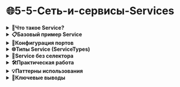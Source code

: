 # 🌐5-5-Сеть-и-сервисы-Services

<details>
<summary><b>🎯Что такое Service?</b></summary>

---

### Проблема "смертности" Pod'ов

Pods в Kubernetes **эфемерны** - они создаются, но когда Pod умирает, он не воскресает. Каждый Pod получает свой IP-адрес, но этот адрес **не постоянен** и **не стабилен**.

**Пример проблемы:**
- ReplicaSet может масштабировать количество Pod'ов
- Новые Pod'ы запускаются на других нодах → IP меняется
- Как frontend Pod'ам найти backend Pod'ы?

### Решение: Service

Service - это абстракция, которая определяет:
- **Логический набор Pod'ов** (микросервис)
- **Политику доступа** к ним
- **Стабильную точку доступа**

**Пример:** 3 backend Pod'а для обработки изображений
- Frontend не должен беспокоиться о конкретном backend Pod'е
- Service обеспечивает балансировку нагрузки

---

</details>

<details>
<summary><b>📋Базовый пример Service</b></summary>

---

```yaml
kind: Service
apiVersion: v1
metadata:
  name: my-service
spec:
  selector:
    app: MyApp
  ports:
  - protocol: TCP
    port: 80
    targetPort: 9376
```

### Как это работает:

1. **Создается Service** `my-service`
2. **Селектор** `app: MyApp` находит все Pod'ы с этой меткой
3. **Перенаправление** порта 80 → порт 9376 на Pod'ах
4. **Service получает стабильный IP-адрес**

### Механизм Endpoints

Kubernetes автоматически создает объект **Endpoints**:
- Непрерывно проверяет Pod'ы по селектору
- Публикует список IP-адресов Pod'ов в Endpoints
- Service использует эти Endpoints для маршрутизации

---

</details>

<details>
<summary><b>🔧Конфигурация портов</b></summary>

---

### Варианты настройки портов:

#### Базовый вариант:
```yaml
ports:
- protocol: TCP
  port: 80        # Порт Service
  targetPort: 9376 # Порт Pod'а
```

#### Использование имен портов:
```yaml
ports:
- name: http
  protocol: TCP
  port: 80
  targetPort: web-api  # Имя порта в Pod
```

В Pod'е:
```yaml
ports:
- name: web-api
  containerPort: 9376
```

#### Множественные порты:
```yaml
ports:
- name: http
  protocol: TCP
  port: 80
  targetPort: 9376
- name: https
  protocol: TCP
  port: 443
  targetPort: 9377
```

---

</details>

<details>
<summary><b>🌐Типы Service (ServiceTypes)</b></summary>

---

### ClusterIP (по умолчанию)
```yaml
spec:
  type: ClusterIP
  # или не указывать - используется по умолчанию
```
- **Доступ только внутри кластера**
- Внутренний IP-адрес кластера
- Идеален для связи между микросервисами

### NodePort
```yaml
spec:
  type: NodePort
  ports:
  - port: 80
    targetPort: 9376
    nodePort: 30080  # опционально
```
- **Доступ снаружи кластера**
- Открывает порт на каждой ноде (30000-32767)
- Автоматически создает ClusterIP
- URL: `<NodeIP>:<NodePort>`

### LoadBalancer
```yaml
spec:
  type: LoadBalancer
```
- **Облачный балансировщик нагрузки**
- Автоматически создает NodePort + ClusterIP
- Интеграция с облачными провайдерами (AWS, GCP, Azure)

### ExternalName
```yaml
spec:
  type: ExternalName
  externalName: foo.bar.example.com
```
- **CNAME запись для внешнего сервиса**
- Без проксирования
- Для интеграции с внешними системами

---

</details>

<details>
<summary><b>🔗Service без селектора</b></summary>

---

### Когда использовать:

- Внешний кластер баз данных
- Сервис в другом namespace или кластере
- Системы вне Kubernetes (миграция)

### Пример Service без селектора:
```yaml
kind: Service
apiVersion: v1
metadata:
  name: my-service
spec:
  ports:
  - protocol: TCP
    port: 80
    targetPort: 9376
```

### Ручное создание Endpoints:
```yaml
kind: Endpoints
apiVersion: v1
metadata:
  name: my-service  # Должно совпадать с Service
subsets:
  - addresses:
      - ip: 1.2.3.4  # Внешний IP
    ports:
      - port: 9376
```

**Ограничения:** IP не может быть в диапазонах:
- 127.0.0.0/8
- 169.254.0.0/16  
- 224.0.0.0/24

---

</details>

<details>
<summary><b>🛠️Практическая работа</b></summary>

---

### Создание Service:

```bash
kubectl apply -f service.yaml
```

### Просмотр Service:

```bash
kubectl get services
kubectl describe service my-service
```

### Просмотр Endpoints:

```bash
kubectl get endpoints
kubectl describe endpoints my-service
```

### Тестирование доступа:

```bash
# Изнутри кластера
kubectl run test-pod --image=busybox --rm -it -- sh
# Внутри Pod'а:
wget -O- http://my-service:80
```

### Для NodePort:

```bash
# Получить NodePort
kubectl get service my-service

# Доступ снаружи
curl http://<node-ip>:<node-port>
```

---

</details>

<details>
<summary><b>💡Паттерны использования</b></summary>

---

### 1. Внутренняя коммуникация
```mermaid
flowchart TD
    A[Frontend Pod] --> B[Frontend Service]
    B --> C[Backend Pod 1]
    B --> D[Backend Pod 2]
    B --> E[Backend Pod 3]
```
- **ClusterIP** для связи между микросервисами
- Балансировка нагрузки между репликами

### 2. Внешний доступ к приложению
```mermaid
flowchart LR
    A[Пользователь] --> B[NodePort/LoadBalancer]
    B --> C[App Pod 1]
    B --> D[App Pod 2]
```
- **NodePort** для разработки/тестирования
- **LoadBalancer** для продакшена в облаке

### 3. Интеграция с внешними системами
```mermaid
flowchart LR
    A[App Pod] --> B[ExternalName Service]
    B --> C[Внешняя БД]
```
- **ExternalName** для постепенной миграции
- **Service без селектора** для гибридных сред

---

</details>

</details><details> <summary><b>🎯Ключевые выводы</b></summary>

---

1. **Service решает проблему "смертности" Pod'ов** - предоставляет стабильный endpoint

2. **Селекторы меток** - основной механизм связывания Service с Pod'ами

3. **Автоматические Endpoints** - Kubernetes сам отслеживает изменения Pod'ов

4. **Multiple ServiceTypes** - разные сценарии доступа (внутренний/внешний)

5. **Гибкая настройка портов** - имена портов, множественные порты

6. **Внешние бэкенды** - через Service без селектора + ручные Endpoints

>💡**Совет:** Начинайте с ClusterIP для внутренних сервисов, используйте NodePort для разработки, переходите на LoadBalancer для продакшена.